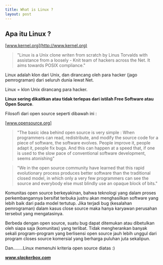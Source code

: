 ```yaml
---
title: What is Linux ?
layout: post
---
```


## Apa itu Linux ?

[www.kernel.org](http://www.kernel.org)

> "Linux is a Unix clone writen from scratch by Linus Torvalds with assistance from a loosely - Knit team of hackers across the Net. It aims towards POSIX compliance."

Linux adalah klon dari Unix, dan dirancang oleh para hacker (jago pemrograman) dari seluruh dunia lewat Net.

Linux = klon Unix dirancang para hacker.

**Linux sering dikaitkan atau tidak terlepas dari istilah Free Software atau Open Source**.

Filosofi dari open source seperti dibawah ini :

[www.opensource.org]

> "The basic idea behind open source is very simple : When programmers can read, redistribute, and modify the source code for a piece of software, the software evolves. People improve it, people adapt it, people fix bugs. And this can happen at a speed that, if one is used to the slow pace of conventional software development, seems atonishing"

> "We in the open source community have learned that this rapid evolutionary process produces better software than the traditional closed model, in which only a very few programmers can see the source and everybody else must blindly use an opaque block of bits."

Komunitas open source berkeyakinan, bahwa teknologi yang dalam proses perkembangannya bersifat terbuka justru akan menghasilkan software yang lebih baik dari pada model tertutup. Jika terjadi bug (kesalahan pemrograman) dalam kasus close source maka hanya karyawan perusahan tersebut yang mengatasinya.

Berbeda dengan open source, suatu bug dapat ditemukan atau dibetulkan oleh siapa saja (komunitas) yang terlibat. Tidak mengherankan banyak sekali program-program yang berlisensi open source jauh lebih unggul dari program closes source komersial yang berharga puluhan juta sekalipun.

Dan........Linux memenuhi kriteria open source diatas :)

***www.slackerbox.com***
